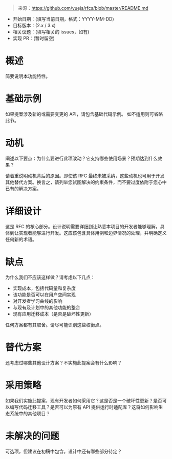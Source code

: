 > 来源：https://github.com/vuejs/rfcs/blob/master/README.md

-   开始日期：(填写当前日期，格式：YYYY-MM-DD)
-   目标版本：(2.x / 3.x)
-   相关议题：(填写相关的 issues，如有)
-   实现 PR：(暂时留空)

# 概述

简要说明本功能特性。

# 基础示例

如果提案涉及新的或需要变更的 API，请包含基础代码示例。
如不适用则可省略此节。

# 动机

阐述以下要点：为什么要进行此项改动？它支持哪些使用场景？预期达到什么效果？

请着重说明动机背后的原因。即使该 RFC 最终未被采纳，这些动机也可用于开发其他替代方案。换言之，请列举您试图解决的约束条件，而不要过度依附于您心中已有的解决方案。

# 详细设计

这是 RFC 的核心部分。设计说明需要详细到让熟悉本项目的开发者能够理解，具体到让实现者能够进行开发。这应该包含具体用例和边界情况的处理，并明确定义任何新的术语。

# 缺点

为什么我们不应该这样做？请考虑以下几点：

-   实现成本，包括代码量和复杂度
-   该功能是否可以在用户空间实现
-   对开发者学习曲线的影响
-   与现有及计划中的其他功能的整合
-   现有应用迁移成本（是否是破坏性更新）

任何方案都有其取舍。请尽可能识别这些权衡点。

# 替代方案

还考虑过哪些其他设计方案？不实施此提案会有什么影响？

# 采用策略

如果我们实施此提案，现有开发者如何采用它？这是否是一个破坏性更新？是否可以编写代码迁移工具？是否可以为原有 API 提供运行时适配库？这将如何影响生态系统中的其他项目？

# 未解决的问题

可选项，但建议在初稿中包含。设计中还有哪些部分待定？
